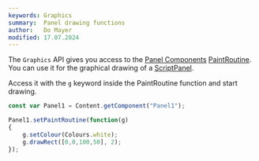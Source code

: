 ```yaml
---
keywords: Graphics
summary:  Panel drawing functions
author:   Do Mayer
modified: 17.07.2024
---
```


The `Graphics` API gives you access to the [Panel Components](/ui-components/plugin-components/panel) [PaintRoutine](/scripting/scripting-api/scriptpanel#setpaintroutine). You can use it for the graphical drawing of a [ScriptPanel](/scripting/scripting-in-hise/scriptpanel).

Access it with the `g` keyword inside the PaintRoutine function and start drawing. 


```javascript
const var Panel1 = Content.getComponent("Panel1");

Panel1.setPaintRoutine(function(g)
{	
	g.setColour(Colours.white);
	g.drawRect([0,0,100,50], 2);
});
```

